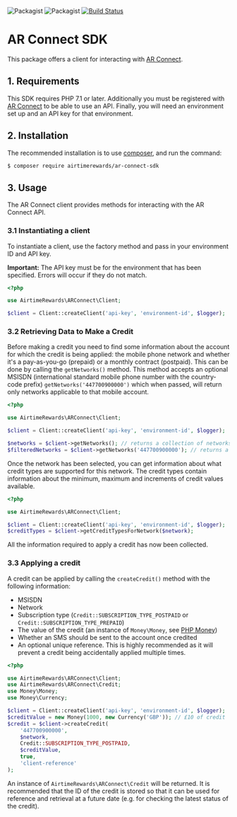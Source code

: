 ![Packagist](https://img.shields.io/packagist/l/airtimerewards/ar-connect-sdk.svg)
![Packagist](https://img.shields.io/packagist/v/airtimerewards/ar-connect-sdk.svg)
[![Build Status](https://travis-ci.org/airtimerewards/ar-connect-php-sdk.svg?branch=master)](https://travis-ci.org/airtimerewards/ar-connect-php-sdk)

# AR Connect SDK

This package offers a client for interacting with [AR Connect](https://www.airtimerewards.co.uk/connect).

## 1. Requirements

This SDK requires PHP 7.1 or later. Additionally you must be registered with 
[AR Connect](https://www.airtimerewards.co.uk/connect) to be able to use an API. Finally, you will need an environment 
set up and an API key for that environment.

## 2. Installation

The recommended installation is to use [composer](https://www.getcomposer.com), and run the command:

```bash
$ composer require airtimerewards/ar-connect-sdk
```

## 3. Usage

The AR Connect client provides methods for interacting with the AR Connect API.

### 3.1 Instantiating a client

To instantiate a client, use the factory method and pass in your environment ID and API key.

**Important:** The API key must be for the environment that has been specified. Errors will occur if they do not match.

```php
<?php

use AirtimeRewards\ARConnect\Client;

$client = Client::createClient('api-key', 'environment-id', $logger);
```

### 3.2 Retrieving Data to Make a Credit

Before making a credit you need to find some information about the account for which the credit is being applied: the
mobile phone network and whether it's a pay-as-you-go (prepaid) or a monthly contract (postpaid). This can be done by
calling the `getNetworks()` method. This method accepts an optional MSISDN (international standard mobile phone 
number with the country-code prefix) `getNetworks('447700900000')` which when passed, will return only networks 
applicable to that mobile account.

```php
<?php 

use AirtimeRewards\ARConnect\Client;

$client = Client::createClient('api-key', 'environment-id', $logger);

$networks = $client->getNetworks(); // returns a collection of networks
$filteredNetworks = $client->getNetworks('447700900000'); // returns a collection of networks for UK mobile number 07700 900 000
```

Once the network has been selected, you can get information about what credit types are supported for this network. The 
credit types contain information about the minimum, maximum and increments of credit values available.

```php
<?php 

use AirtimeRewards\ARConnect\Client;

$client = Client::createClient('api-key', 'environment-id', $logger);
$creditTypes = $client->getCreditTypesForNetwork($network);
```

All the information required to apply a credit has now been collected.

### 3.3 Applying a credit

A credit can be applied by calling the `createCredit()` method with the following information:

 * MSISDN
 * Network
 * Subscription type (`Credit::SUBSCRIPTION_TYPE_POSTPAID` or `Credit::SUBSCRIPTION_TYPE_PREPAID`)
 * The value of the credit (an instance of `Money\Money`, see [PHP Money](http://moneyphp.org))
 * Whether an SMS should be sent to the account once credited
 * An optional unique reference. This is highly recommended as it will prevent a credit being accidentally applied 
 multiple times.

```php
<?php 

use AirtimeRewards\ARConnect\Client;
use AirtimeRewards\ARConnect\Credit;
use Money\Money;
use Money\Currency;

$client = Client::createClient('api-key', 'environment-id', $logger);
$creditValue = new Money(1000, new Currency('GBP')); // £10 of credit
$credit = $client->createCredit(
    '447700900000',
    $network,
    Credit::SUBSCRIPTION_TYPE_POSTPAID,
    $creditValue,
    true,
    'client-reference'
);
```

An instance of `AirtimeRewards\ARConnect\Credit` will be returned. It is recommended that the ID of the credit is 
stored so that it can be used for reference and retrieval at a future date (e.g. for checking the latest status of 
the credit).
